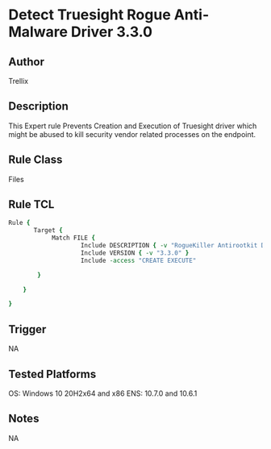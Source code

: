 # Detect Truesight Rogue Anti-Malware Driver 3.3.0

## Author
Trellix

## Description
This Expert rule Prevents Creation and Execution of Truesight driver which might be abused to kill security vendor related processes on the endpoint.

## Rule Class 
Files

## Rule TCL
```tcl
Rule {
       Target {
            Match FILE {
                    Include DESCRIPTION { -v "RogueKiller Antirootkit Driver" }
                    Include VERSION { -v "3.3.0" }
                    Include -access "CREATE EXECUTE"

        }

    }

}

```

## Trigger
NA

## Tested Platforms
OS: Windows 10 20H2x64 and x86
ENS: 10.7.0 and 10.6.1

## Notes
NA
